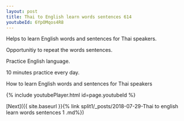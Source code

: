 ```yaml
---
layout: post
title: Thai to English learn words sentences 614 
youtubeId: 6YpOMqos4R8
---
```

 
 
Helps to learn English words and sentences for Thai speakers.

Opportunitiy to repeat the words sentences. 

Practice English language. 
 
10 minutes practice every day. 
 
How to learn English words and sentences for Thai speakers 
 
{% include youtubePlayer.html id=page.youtubeId %}
 
 
[Next]({{ site.baseurl }}{% link  split1/_posts/2018-07-29-Thai to english learn words sentences 1 .md%})
 
